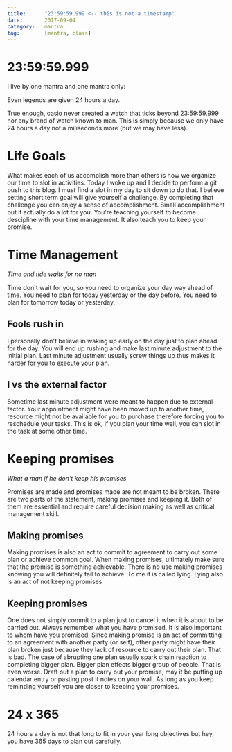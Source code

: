 ```yaml
---
title:  	"23:59:59.999 <-- this is not a timestamp"
date:   	2017-09-04
category: 	mantra
tag:		[mantra, class]
---
```


# 23:59:59.999 

I live by one mantra and one mantra only:

Even legends are given 24 hours a day.

True enough, casio never created a watch that ticks beyond 23:59:59.999 nor any brand of watch known to man. This is simply because we only have 24 hours a day not a miliseconds more (but we may have less). 

# Life Goals

What makes each of us accomplish more than others is how we organize our time to slot in activities. Today I woke up and I decide to perform a git push to this blog. I must find a slot in my day to sit down to do that. I believe setting short term goal will give yourself a challenge. By completing that challenge you can enjoy a sense of accomplishment. Small accomplishment but it actually do a lot for you. You're teaching yourself to become descipline with your time management. It also teach you to keep your promise.

# Time Management

*Time and tide waits for no man*

Time don't wait for you, so you need to organize your day way ahead of time. You need to plan for today yesterday or the day before. You need to plan for tomorrow today or yesterday. 

## Fools rush in

I personally don't believe in waking up early on the day just to plan ahead for the day. You will end up rushing and make last minute adjustment to the initial plan. Last minute adjustment usually screw things up thus makes it harder for you to execute your plan.

## I vs the external factor

Sometime last minute adjustment were meant to happen due to external factor. Your appointment might have been moved up to another time, resource might not be available for you to purchase therefore forcing you to reschedule your tasks. This is ok, if you plan your time well, you can slot in the task at some other time.

# Keeping promises

*What a man if he don't keep his promises*

Promises are made and promises made are not meant to be broken. There are two parts of the statement, making promises and keeping it. Both of them are essential and require careful decision making as well as critical management skill.

## Making promises

Making promises is also an act to commit to agreement to carry out some plan or achieve common goal. When making promises, ultimately make sure that the promise is something achievable. There is no use making promises knowing you will definitely fail to achieve. To me it is called lying. Lying also is an act of not keeping promises 

## Keeping promises

One does not simply commit to a plan just to cancel it when it is about to be carried out. Always remember what you have promised. It is also important to whom have you promised. Since making promise is an act of committing to an agreement with another party (or self), other party might have their plan broken just because they lack of resource to carry out their plan. That is bad. The case of abrupting one plan usually spark chain reaction to completing bigger plan. Bigger plan effects bigger group of people. That is even worse. Draft out a plan to carry out your promise, may it be putting up calendar entry or pasting post it notes on your wall. As long as you keep reminding yourself you are closer to keeping your promises.

# 24 x 365

24 hours a day is not that long to fit in your year long objectives but hey, you have 365 days to plan out carefully.




